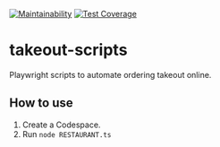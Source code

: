 [![Maintainability](https://api.codeclimate.com/v1/badges/491395eec3b5a7963961/maintainability)](https://codeclimate.com/github/dfar-io/takeout-scripts/maintainability)
[![Test Coverage](https://api.codeclimate.com/v1/badges/491395eec3b5a7963961/test_coverage)](https://codeclimate.com/github/dfar-io/takeout-scripts/test_coverage)

# takeout-scripts
Playwright scripts to automate ordering takeout online.

## How to use

1. Create a Codespace.
2. Run `node RESTAURANT.ts`
